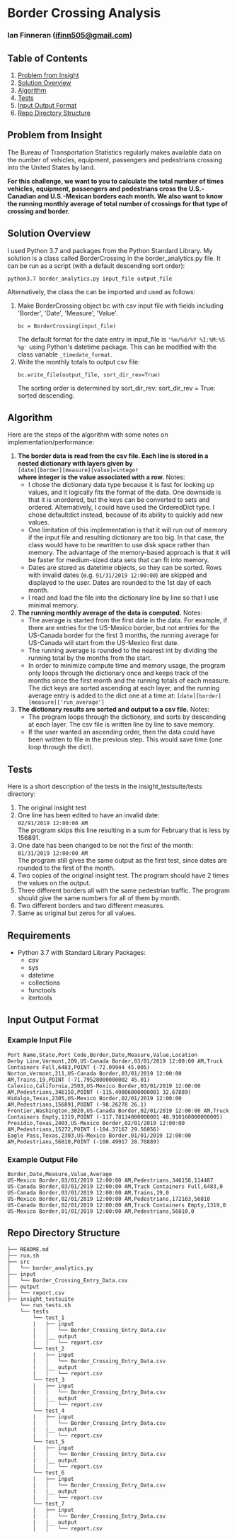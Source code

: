 # Border Crossing Analysis

### Ian Finneran (ifinn505@gmail.com)

## Table of Contents
1. [Problem from Insight](README.md#Problem-from-Insight)
1. [Solution Overview](README.md#Solution-Overview)
1. [Algorithm](README.md#Algorithm)
1. [Tests](README.md#Tests)
1. [Input Output Format](README.md#Input-Output-Format)
1. [Repo Directory Structure](README.md#Repo-Directory-Structure)

## Problem from Insight
The Bureau of Transportation Statistics regularly makes available data on the number of vehicles, equipment, passengers and pedestrians crossing into the United States by land.

**For this challenge, we want to you to calculate the total number of times vehicles, equipment, passengers and pedestrians cross the U.S.-Canadian and U.S.-Mexican borders each month. We also want to know the running monthly average of total number of crossings for that type of crossing and border.**

## Solution Overview

I used Python 3.7 and packages from the Python Standard Library. My solution is a class called BorderCrossing in the border_analytics.py file. It can be run as a script (with a default descending sort order):

```   
python3.7 border_analytics.py input_file output_file
``` 

Alternatively, the class the can be imported and used as follows:

1. Make BorderCrossing object bc with csv input file with fields including 'Border', 'Date', 'Measure', 'Value'. 
    ```    
    bc = BorderCrossing(input_file)
    ```      
    The default format for the date entry in input_file is ```'%m/%d/%Y %I:%M:%S %p'``` using Python's datetime package. This can be modified with the class variable ```_timedate_format```.
1. Write the monthly totals to output csv file:
    ```   
    bc.write_file(output_file, sort_dir_rev=True)
    ```
    The sorting order is determined by sort_dir_rev: sort_dir_rev = True: sorted descending.
   
## Algorithm

Here are the steps of the algorithm with some notes on implementation/performance:

1. **The border data is read from the csv file. Each line is stored in a nested dictionary with layers given by**  
    ```[date][border][measure][value]=integer```  
    **where integer is the value associated with a row.** Notes: 
    - I chose the dictionary data type because it is fast for looking up values, and it logically fits the format of the data. One downside is that it is unordered, but the keys can be converted to sets and ordered. Alternatively, I could have used the OrderedDict type. I chose defaultdict instead, because of its ability to quickly add new values. 
    - One limitation of this implementation is that it will run out of memory if the input file and resulting dictionary are too big. In that case, the class would have to be rewritten to use disk space rather than memory. The advantage of the memory-based approach is that it will be faster for medium-sized data sets that can fit into memory.
    - Dates are stored as datetime objects, so they can be sorted. Rows with invalid dates (e.g. ```91/31/2019 12:00:00```) are skipped and displayed to the user. Dates are rounded to the 1st day of each month.
    - I read and load the file into the dictionary line by line so that I use minimal memory.
1. **The running monthly average of the data is computed.** Notes:
    - The average is started from the first date in the data. For example, if there are entries for the US-Mexico border, but not entries for the US-Canada border for the first 3 months, the running average for US-Canada will start from the US-Mexico first date.
    - The running average is rounded to the nearest int by dividing the running total by the months from the start. 
    - In order to minimize compute time and memory usage, the program only loops through the dictionary once and keeps track of the months since the first month and the running totals of each measure. The dict keys are sorted ascending at each layer, and the running average entry is added to the dict one at a time at:  ```[date][border][measure]['run_average']```  
1. **The dictionary results are sorted and output to a csv file.** Notes:
    - The program loops through the dictionary, and sorts by descending at each layer. The csv file is written line by line to save memory.
    - If the user wanted an ascending order, then the data could have been written to file in the previous step. This would save time (one loop through the dict).

## Tests

Here is a short description of the tests in the insight_testsuite/tests directory:

1. The original insight test
1. One line has been edited to have an invalid date:  
    ```02/91/2019 12:00:00 AM```  
    The program skips this line resulting in a sum for February that is less by 156891.
1. One date has been changed to be not the first of the month:  
    ```01/31/2019 12:00:00 AM```  
    The program still gives the same output as the first test, since dates are rounded to the first of the month.
1. Two copies of the original insight test. The program should have 2 times the values on the output.
1. Three different borders all with the same pedestrian traffic. The program should give the same numbers for all of them by month.
1. Two different borders and two different measures.
1. Same as original but zeros for all values.

## Requirements

- Python 3.7 with Standard Library Packages:
    - csv
    - sys
    - datetime
    - collections
    - functools
    - itertools

## Input Output Format

### Example Input File

```
Port Name,State,Port Code,Border,Date,Measure,Value,Location
Derby Line,Vermont,209,US-Canada Border,03/01/2019 12:00:00 AM,Truck Containers Full,6483,POINT (-72.09944 45.005)
Norton,Vermont,211,US-Canada Border,03/01/2019 12:00:00 AM,Trains,19,POINT (-71.79528000000002 45.01)
Calexico,California,2503,US-Mexico Border,03/01/2019 12:00:00 AM,Pedestrians,346158,POINT (-115.49806000000001 32.67889)
Hidalgo,Texas,2305,US-Mexico Border,02/01/2019 12:00:00 AM,Pedestrians,156891,POINT (-98.26278 26.1)
Frontier,Washington,3020,US-Canada Border,02/01/2019 12:00:00 AM,Truck Containers Empty,1319,POINT (-117.78134000000001 48.910160000000005)
Presidio,Texas,2403,US-Mexico Border,02/01/2019 12:00:00 AM,Pedestrians,15272,POINT (-104.37167 29.56056)
Eagle Pass,Texas,2303,US-Mexico Border,01/01/2019 12:00:00 AM,Pedestrians,56810,POINT (-100.49917 28.70889)
```

### Example Output File

```
Border,Date,Measure,Value,Average
US-Mexico Border,03/01/2019 12:00:00 AM,Pedestrians,346158,114487
US-Canada Border,03/01/2019 12:00:00 AM,Truck Containers Full,6483,0
US-Canada Border,03/01/2019 12:00:00 AM,Trains,19,0
US-Mexico Border,02/01/2019 12:00:00 AM,Pedestrians,172163,56810
US-Canada Border,02/01/2019 12:00:00 AM,Truck Containers Empty,1319,0
US-Mexico Border,01/01/2019 12:00:00 AM,Pedestrians,56810,0

```

## Repo Directory Structure

    ├── README.md
    ├── run.sh
    ├── src
    │   └── border_analytics.py
    ├── input
    │   └── Border_Crossing_Entry_Data.csv
    ├── output
    |   └── report.csv
    ├── insight_testsuite
        └── run_tests.sh
        └── tests
            └── test_1
            |   ├── input
            |   │   └── Border_Crossing_Entry_Data.csv
            |   |__ output
            |   │   └── report.csv
            └── test_2
            |   ├── input
            |   │   └── Border_Crossing_Entry_Data.csv
            |   |__ output
            |   │   └── report.csv
            └── test_3
            |   ├── input
            |   │   └── Border_Crossing_Entry_Data.csv
            |   |__ output
            |   │   └── report.csv
            └── test_4
            |   ├── input
            |   │   └── Border_Crossing_Entry_Data.csv
            |   |__ output
            |   │   └── report.csv
            └── test_5
            |   ├── input
            |   │   └── Border_Crossing_Entry_Data.csv
            |   |__ output
            |   │   └── report.csv
            └── test_6
            |   ├── input
            |   │   └── Border_Crossing_Entry_Data.csv
            |   |__ output
            |   │   └── report.csv
            └── test_7
            |   ├── input
            |   │   └── Border_Crossing_Entry_Data.csv
            |   |__ output
            |   │   └── report.csv

